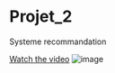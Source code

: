 # Projet_2

 Systeme recommandation

[Watch the video](https://www.youtube.com/watch?v=sjhfbU6KxQw)
![image](https://github.com/user-attachments/assets/f46e0215-e234-46ff-aefc-8174b44f5ee5)



